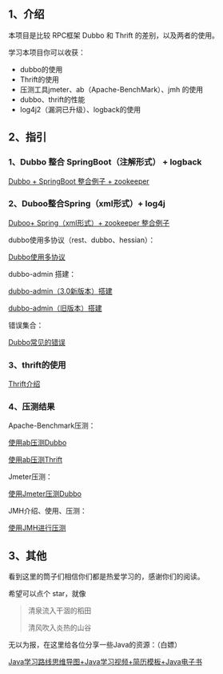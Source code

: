 ## 1、介绍

本项目是比较 RPC框架 Dubbo 和 Thrift 的差别，以及两者的使用。

学习本项目你可以收获：

- dubbo的使用
- Thrift的使用
- 压测工具jmeter、ab（Apache-BenchMark）、jmh 的使用
- dubbo、thrift的性能
- log4j2（漏洞已升级）、logback的使用



## 2、指引

### 1、Dubbo  整合 SpringBoot（注解形式） + logback

 [Dubbo + SpringBoot 整合例子 + zookeeper](dubbo-samples-springcloud/Dubbo整合SpringBoot（注解形式）.md)

### 2、Duboo整合Spring（xml形式）+ log4j

[Duboo+ Spring（xml形式）+ zookeeper 整合例子](dubbo-samples-xml/Dubbo整合Spring（xml形式）.md) 

dubbo使用多协议（rest、dubbo、hessian）：

 [Dubbo使用多协议](doc/Dubbo使用多协议.md) 

dubbo-admin 搭建：

 [dubbo-admin（3.0新版本）搭建](doc/dubbo-admin（3.0新版本）搭建.md) 

 [dubbo-admin（旧版本）搭建](doc/dubbo-admin（旧版本）搭建.md) 

错误集合：

 [Dubbo常见的错误](doc/Dubbo常见的错误.md) 

### 3、thrift的使用

 [Thrift介绍](doc/thrift介绍.md) 



### 4、压测结果

Apache-Benchmark压测：

 [使用ab压测Dubbo](doc/使用ab压测Dubbo.md) 

 [使用ab压测Thrift](doc/使用ab压测Thrift.md) 

Jmeter压测：

 [使用Jmeter压测Dubbo](doc/使用Jmeter压测Dubbo.md) 

JMH介绍、使用、压测：

 [使用JMH进行压测](doc/使用JMH进行压测.md) 



## 3、其他

看到这里的筒子们相信你们都是热爱学习的，感谢你们的阅读。

希望可以点个 star，就像

> 清泉流入干涸的稻田
>
> 清风吹入炎热的山谷

无以为报，在这里给各位分享一些Java的资源：（白嫖）

[Java学习路线思维导图+Java学习视频+简历模板+Java电子书](https://rain.baimuxym.cn/article/5#menu_5)

